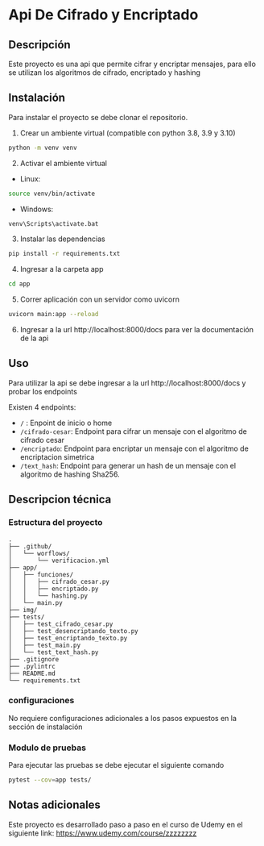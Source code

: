 # Api De Cifrado y Encriptado

## Descripción

Este proyecto es una api que permite cifrar y encriptar mensajes, para ello se utilizan los algoritmos de cifrado, encriptado y hashing

## Instalación

Para instalar el proyecto se debe clonar el repositorio.
1. Crear un ambiente virtual (compatible con python 3.8, 3.9 y 3.10)
```bash
python -m venv venv
```
2. Activar el ambiente virtual

* Linux:
```bash
source venv/bin/activate
```

* Windows:
```bash
venv\Scripts\activate.bat
```

3. Instalar las dependencias
```bash
pip install -r requirements.txt
```

4. Ingresar a la carpeta app
```bash
cd app
```

5. Correr aplicación con un servidor como uvicorn
```bash
uvicorn main:app --reload
```

6. Ingresar a la url http://localhost:8000/docs para ver la documentación de la api

## Uso

Para utilizar la api se debe ingresar a la url http://localhost:8000/docs y probar los endpoints

Existen 4 endpoints:
* `/` : Enpoint de inicio o home
* `/cifrado-cesar`: Endpoint para cifrar un mensaje con el algoritmo de cifrado cesar
* `/encriptado`: Endpoint para encriptar un mensaje con el algoritmo de encriptacion simetrica
* `/text_hash`: Endpoint para generar un hash de un mensaje con el algoritmo de hashing Sha256.

## Descripcion técnica

### Estructura del proyecto
```
.
├── .github/
│   └── worflows/
│       └── verificacion.yml
├── app/
│   ├── funciones/
│   │   ├── cifrado_cesar.py
│   │   ├── encriptado.py
│   │   └── hashing.py
│   └── main.py
├── img/
├── tests/
│   ├── test_cifrado_cesar.py
│   ├── test_desencriptando_texto.py
│   ├── test_encriptando_texto.py
│   ├── test_main.py
│   └── test_text_hash.py
├── .gitignore
├── .pylintrc
├── README.md
└── requirements.txt
```
### configuraciones

No requiere configuraciones adicionales a los pasos expuestos en la sección de instalación

### Modulo de pruebas

Para ejecutar las pruebas se debe ejecutar el siguiente comando
```bash
pytest --cov=app tests/
```

## Notas adicionales

Este proyecto es desarrollado paso a paso en el curso de Udemy en el siguiente link: https://www.udemy.com/course/zzzzzzzz
